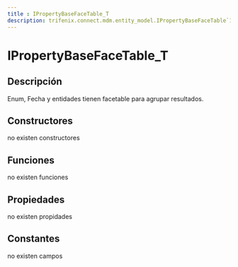 ```yaml
---
title : IPropertyBaseFaceTable_T
description: trifenix.connect.mdm.entity_model.IPropertyBaseFaceTable`1
---
```




# IPropertyBaseFaceTable_T

## Descripción
Enum, Fecha y entidades tienen facetable para agrupar resultados.
## Constructores

no existen constructores


## Funciones

no existen funciones

## Propiedades

no existen propidades

## Constantes
no existen campos

